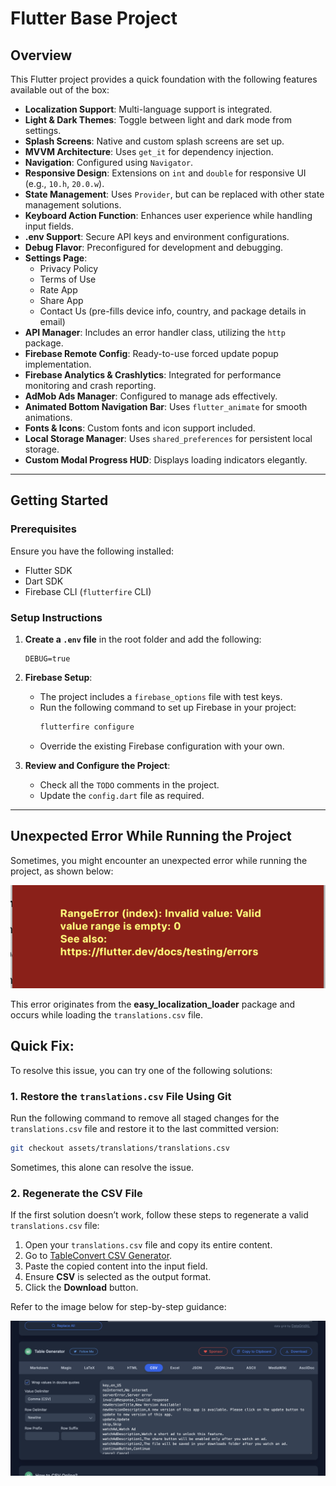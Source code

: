 # Flutter Base Project

## Overview
This Flutter project provides a quick foundation with the following features available out of the box:

- **Localization Support**: Multi-language support is integrated.
- **Light & Dark Themes**: Toggle between light and dark mode from settings.
- **Splash Screens**: Native and custom splash screens are set up.
- **MVVM Architecture**: Uses `get_it` for dependency injection.
- **Navigation**: Configured using `Navigator`.
- **Responsive Design**: Extensions on `int` and `double` for responsive UI (e.g., `10.h`, `20.0.w`).
- **State Management**: Uses `Provider`, but can be replaced with other state management solutions.
- **Keyboard Action Function**: Enhances user experience while handling input fields.
- **.env Support**: Secure API keys and environment configurations.
- **Debug Flavor**: Preconfigured for development and debugging.
- **Settings Page**:
  - Privacy Policy
  - Terms of Use
  - Rate App
  - Share App
  - Contact Us (pre-fills device info, country, and package details in email)
- **API Manager**: Includes an error handler class, utilizing the `http` package.
- **Firebase Remote Config**: Ready-to-use forced update popup implementation.
- **Firebase Analytics & Crashlytics**: Integrated for performance monitoring and crash reporting.
- **AdMob Ads Manager**: Configured to manage ads effectively.
- **Animated Bottom Navigation Bar**: Uses `flutter_animate` for smooth animations.
- **Fonts & Icons**: Custom fonts and icon support included.
- **Local Storage Manager**: Uses `shared_preferences` for persistent local storage.
- **Custom Modal Progress HUD**: Displays loading indicators elegantly.

---

## Getting Started

### Prerequisites
Ensure you have the following installed:
- Flutter SDK
- Dart SDK
- Firebase CLI (`flutterfire` CLI)

### Setup Instructions
1. **Create a `.env` file** in the root folder and add the following:
   ```
   DEBUG=true
   ```

2. **Firebase Setup**:
   - The project includes a `firebase_options` file with test keys.
   - Run the following command to set up Firebase in your project:
     ```sh
     flutterfire configure
     ```
   - Override the existing Firebase configuration with your own.

3. **Review and Configure the Project**:
   - Check all the `TODO` comments in the project.
   - Update the `config.dart` file as required.

---

## Unexpected Error While Running the Project

Sometimes, you might encounter an unexpected error while running the project, as shown below:

![Unexpected Error](assets/errors/rangeError.png)

This error originates from the **easy_localization_loader** package and occurs while loading the `translations.csv` file.

## Quick Fix:

To resolve this issue, you can try one of the following solutions:

### 1. Restore the `translations.csv` File Using Git

Run the following command to remove all staged changes for the `translations.csv` file and restore it to the last committed version:

```sh
git checkout assets/translations/translations.csv
```

Sometimes, this alone can resolve the issue.

### 2. Regenerate the CSV File

If the first solution doesn’t work, follow these steps to regenerate a valid `translations.csv` file:

1. Open your `translations.csv` file and copy its entire content.
2. Go to [TableConvert CSV Generator](https://tableconvert.com/csv-generator).
3. Paste the copied content into the input field.
4. Ensure **CSV** is selected as the output format.
5. Click the **Download** button.

Refer to the image below for step-by-step guidance:

![Solution Screenshot](assets/errors/solutionRangeError.png)


